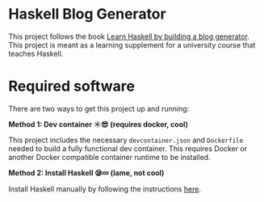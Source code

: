 # Haskell Blog Generator

This project follows the book [Learn Haskell by building a blog generator](https://learn-haskell.blog/01-about.html). This project is meant as a learning supplement for a university course that teaches Haskell.

# Required software

There are two ways to get this project up and running:

**Method 1: Dev container ☀️😎 (requires docker, cool)**

This project includes the necessary `devcontainer.json` and `Dockerfile` needed to build a fully functional dev container. This requires Docker or another Docker compatible container runtime to be installed.

**Method 2: Install Haskell 😪💤 (lame, not cool)**

Install Haskell manually by following the instructions [here](https://www.haskell.org/ghcup/).

